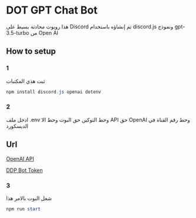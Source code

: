 #  DOT GPT Chat Bot

هذا روبوت محادثة بسيط على Discord تم إنشاؤه باستخدام discord.js ونموذج gpt-3.5-turbo من Open AI


## How to setup

### 1
ثبت هذي المكتبات
```powershell
npm install discord.js openai dotenv
```
### 2
ادخل ملف .env وحط التوكين حق البوت وحط الا API حق OpenAI  وحط رقم القناة في الديسكورد
## Url
[OpenAI API](https://platform.openai.com/account/api-keys)

[DDP Bot Token](https://discord.com/developers/applications)

### 3
شغل البوت بالامر هذا 
```powershell
npm run start
```

